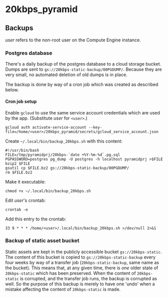 # 20kbps_pyramid

## Backups

*user* refers to the non-root user on the Compute Engine instance.

### Postgres database

There's a daily backup of the postgres database to a cloud storage bucket. Dumps are sent to `gs://20kbps-static-backup/00PGDUMP/`. Because they are very small, no automated deletion of old dumps is in place.

The backup is done by way of a cron job which was created as described below.

#### Cron job setup

Enable `gcloud` to use the same service account credentials which are used by the app. (Substitute *user* for `<user>`.)
```shell
gcloud auth activate-service-account --key-file=/home/<user>/20kbps_pyramid/secrets/gcloud_service_account.json
```

Create `~/.local/bin/backup_20kbps.sh` with this content:
```shell
#!/usr/bin/bash
FILE=/tmp/pyramidprj/20kbps-`date +%Y-%m-%d`.pg.sql
PGPASSWORD=postgres pg_dump -U postgres -h localhost pyramidprj >$FILE
bzip2 $FILE
gsutil cp $FILE.bz2 gs://20kbps-static-backup/00PGDUMP/
rm $FILE.bz2
```

Make it executable:
```shell
chmod +x ~/.local/bin/backup_20kbps.sh
```

Edit *user*'s crontab:
```shell
crontab -e
```

Add this entry to the crontab:
```
33 9 * * * /home/<user>/.local/bin/backup_20kbps.sh >/dev/null 2>&1
```

### Backup of static asset bucket

Static assets are kept in the publicly accessible bucket `gs://20kbps-static`. The content of this bucket is copied to `gs://20kbps-static-backup` every four weeks by way of a transfer job (`20kbps-static-backup`, same name as the bucket). This means that, at any given time, there is *one* older state of `20kbps-static` which has been preserved. When the content of `20kbps-static` is corrupted, and the transfer job runs, the backup is corrupted as well. So the purpose of this backup is merely to have one 'undo' when a mistake affecting the content of `20kbps-static` is made.

